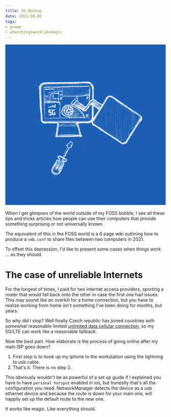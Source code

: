 ```yaml
---
title: 5G Backup
date: 2021-08-02
tags:
- gnome
- whenthingsworklikemagic
---
```


![git worktree](5G_Backup.png)

When I get glimpses of the world outside of my FOSS bubble, I see all these tips and tricks articles how people can use their computers that provide something surprising or not universally known.

The equivalent of this in the FOSS world is a 6 page wiki outlining how to produce a `smb.conf` to share files between two computers in 2021.

To offset this depression, I'd like to present some cases when things work ... as they should.

# The case of unreliable Internets

For the longest of times, I paid for two internet access providers, sporting a router that would fall back onto the other in case the first one had issues. This may sound like an overkill for a home connection, but you have to realize working from home isn't something I've been doing for months, but years.

So why did I stop? Well finally Czech republic has joined countries with somewhat reasonable limited [unlimited data cellular connection](https://www.lupa.cz/aktuality/vodafone-uvadi-tarif-s-neomezenymi-daty-s-pevnym-pripojenim-a-ne-pro-jednotlivce/), so my 5G/LTE can work like a reasonable fallback.

Now the best part. How elaborate is the process of going online after my main ISP goes down?

1. First step is to hook up my iphone to the workstation using the lightning to usb cable.
2. That's it. There is no step 2.

This obviously wouldn't be as powerful of a set up guide if I explained you have to have `personal hotspot` enabled in ios, but honestly that's all the configuration you need. NetworkManager detects the device as a usb ethernet device and because the route is down for your main one, will happily set up the default route to the new one.

It works like magic. Like everything should.